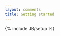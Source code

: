 ```yaml
---
layout: comments
title: Getting started
---
```

{% include JB/setup %}

<div id="toc"></div>

<script type="text/javascript">

    $(document).ready(function() {
    
        $('#toc').toc({
            title: '<h2>Contents</h2><hr/>',
            listType: 'ul',
            headers: 'h1, h2, h3'
        });
    
</script>